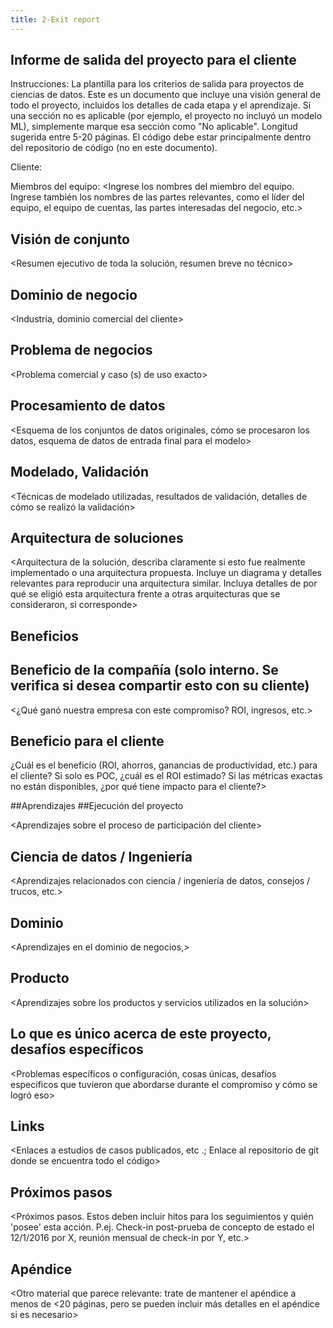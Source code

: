 ```yaml
---
title: 2-Exit report
---
```


## Informe de salida del proyecto para el cliente

Instrucciones: La plantilla para los criterios de salida para proyectos de ciencias de datos. Este es un documento que incluye una visión general de todo el proyecto, incluidos los detalles de cada etapa y el aprendizaje. Si una sección no es aplicable (por ejemplo, el proyecto no incluyó un modelo ML), simplemente marque esa sección como "No aplicable". Longitud sugerida entre 5-20 páginas. El código debe estar principalmente dentro del repositorio de código (no en este documento).

Cliente: <Ingrese el nombre del cliente>

Miembros del equipo: <Ingrese los nombres del miembro del equipo. Ingrese también los nombres de las partes relevantes, como el líder del equipo, el equipo de cuentas, las partes interesadas del negocio, etc.>

## Visión de conjunto

<Resumen ejecutivo de toda la solución, resumen breve no técnico>

## Dominio de negocio

<Industria, dominio comercial del cliente>

## Problema de negocios

<Problema comercial y caso (s) de uso exacto>

## Procesamiento de datos

<Esquema de los conjuntos de datos originales, cómo se procesaron los datos, esquema de datos de entrada final para el modelo>

## Modelado, Validación

<Técnicas de modelado utilizadas, resultados de validación, detalles de cómo se realizó la validación>

## Arquitectura de soluciones

<Arquitectura de la solución, describa claramente si esto fue realmente implementado o una arquitectura propuesta. Incluye un diagrama y detalles relevantes para reproducir una arquitectura similar. Incluya detalles de por qué se eligió esta arquitectura frente a otras arquitecturas que se consideraron, si corresponde>

## Beneficios
 	
## Beneficio de la compañía (solo interno. Se verifica si desea compartir esto con su cliente)

<¿Qué ganó nuestra empresa con este compromiso? ROI, ingresos, etc.>

## Beneficio para el cliente

¿Cuál es el beneficio (ROI, ahorros, ganancias de productividad, etc.) para el cliente? Si solo es POC, ¿cuál es el ROI estimado? Si las métricas exactas no están disponibles, ¿por qué tiene impacto para el cliente?>

##Aprendizajes
##Ejecución del proyecto

<Aprendizajes sobre el proceso de participación del cliente>

## Ciencia de datos / Ingeniería

<Aprendizajes relacionados con ciencia / ingeniería de datos, consejos / trucos, etc.>

## Dominio

<Aprendizajes en el dominio de negocios,>

## Producto

<Aprendizajes sobre los productos y servicios utilizados en la solución>

## Lo que es único acerca de este proyecto, desafíos específicos

<Problemas específicos o configuración, cosas únicas, desafíos específicos que tuvieron que abordarse durante el compromiso y cómo se logró eso>

## Links

<Enlaces a estudios de casos publicados, etc .; Enlace al repositorio de git donde se encuentra todo el código>

## Próximos pasos

<Próximos pasos. Estos deben incluir hitos para los seguimientos y quién 'posee' esta acción. P.ej. Check-in post-prueba de concepto de estado el 12/1/2016 por X, reunión mensual de check-in por Y, etc.>

## Apéndice

<Otro material que parece relevante: trate de mantener el apéndice a menos de <20 páginas, pero se pueden incluir más detalles en el apéndice si es necesario>